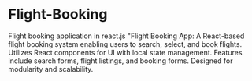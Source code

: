 # Flight-Booking
Flight booking application in react.js
"Flight Booking App: A React-based flight booking system enabling users to search, select, and book flights. 
Utilizes React components for UI with local state management. Features include search forms, flight listings, and booking forms. 
Designed for modularity and scalability.
